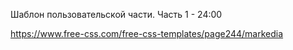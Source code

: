 Шаблон пользовательской части. Часть 1 - 24:00

https://www.free-css.com/free-css-templates/page244/markedia